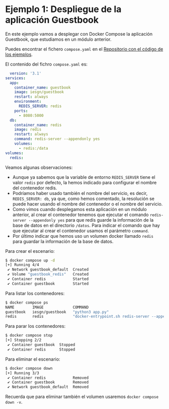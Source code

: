 # Ejemplo 1: Despliegue de la aplicación Guestbook

En este ejemplo vamos a desplegar con Docker Compose la aplicación Guestbook, que estudiamos en un módulo anterior.

Puedes encontrar el fichero `compose.yaml` en el [Repositorio con el código de los ejemplos](https://github.com/josedom24/ejemplos_curso_docker_ow).

El contenido del fichro `compose.yaml` es:

```yaml
  version: '3.1'
services:
  app:
    container_name: guestbook
    image: iesgn/guestbook
    restart: always
    environment:
      REDIS_SERVER: redis
    ports:
      - 8080:5000
  db:
    container_name: redis
    image: redis
    restart: always
    command: redis-server --appendonly yes
    volumes:
      - redis:/data
volumes:
  redis:
```

Veamos algunas observaciones:

* Aunque ya sabemos que la variable de entorno `REDIS_SERVER` tiene el valor `redis` por defecto, la hemos indicado para configurar el nombre del contenedor redis.
* Podríamos haber usado también el nombre del servicio, es decir, `REDIS_SERVER: db`, ya que, como hemos comentado, la resolución se puede hacer usando el nombre del contenedor o el nombre del servicio.
* Como vimos cuando desplegamos esta aplicación en un módulo anterior, al crear el contenedor tenemos que ejecutar el comando `redis-server --appendonly yes` para que redis guarde la información de la base de datos en el directorio `/datos`. Para indicar el comando que hay que ejecutar al crear el contenedor usamos el parámetro `command`.
* Por último indicar que hemos uso un volumen docker llamado `redis` para guardar la información de la base de datos.

Para crear el escenario:

```bash
$ docker compose up -d
[+] Running 4/4
 ✔ Network guestbook_default  Created                                                            0.3s 
 ✔ Volume "guestbook_redis"   Created                                                            0.0s 
 ✔ Container redis            Started                                                            0.5s 
 ✔ Container guestbook        Started                                                            0.5s
```

Para listar los contenedores:

```bash
$ docker compose ps
NAME        IMAGE             COMMAND                                                SERVICE   CREATED          STATUS          PORTS
guestbook   iesgn/guestbook   "python3 app.py"                                       app       18 seconds ago   Up 16 seconds   0.0.0.0:8080->5000/tcp, :::8080->5000/tcp
redis       redis             "docker-entrypoint.sh redis-server --appendonly yes"   db        18 seconds ago   Up 16 seconds   6379/tcp
```

Para parar los contenedores:

```bash
$ docker compose stop
[+] Stopping 2/2
 ✔ Container guestbook  Stopped                                                                  0.8s 
 ✔ Container redis      Stopped                                                                  0.8s 
```

Para eliminar el escenario:

```bash
$ docker compose down
[+] Running 3/3
 ✔ Container redis            Removed                                                            0.0s 
 ✔ Container guestbook        Removed                                                            0.0s 
 ✔ Network guestbook_default  Removed                                                            0.3s 
```

Recuerda que para eliminar también el volumen usaremos `docker compose down -v`.

